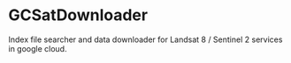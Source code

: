# GCSatDownloader
Index file searcher and data downloader for Landsat 8 / Sentinel 2 services in google cloud.
